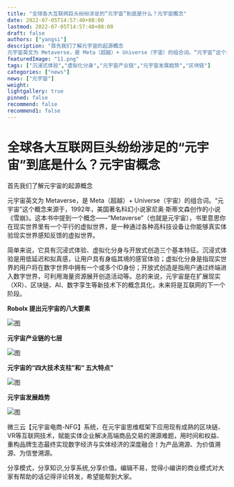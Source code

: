 ```yaml
---
title: "全球各大互联网巨头纷纷涉足的“元宇宙”到底是什么？元宇宙概念"
date: 2022-07-05T14:57:40+08:00
lastmod: 2022-07-05T14:57:40+08:00
draft: false
authors: ["yangsi"]
description: "首先我们了解元宇宙的起源概念
元宇宙英文为 Metaverse，是 Meta（超越）+ Universe（宇宙）的组合词。“元宇宙”这个概念来源于，1992年，美国著名科幻小说家尼奥·斯蒂文森创作的小说《雪崩》。这本书中提到一个概念——“Metaverse”（也就是元宇宙），书里意思你在现实世界里有一个平行的虚拟世界，是一种通过各种高科技设备让你能够真实体验现实世界感知反馈的虚拟世界。"
featuredImage: "11.png"
tags: ["沉浸式体验","虚拟化分身","元宇宙产业链","元宇宙发展趋势","区块链"]
categories: ["news"]
news: ["元宇宙"]
weight: 
lightgallery: true
pinned: false
recommend: false
recommend1: false
---
```


# 全球各大互联网巨头纷纷涉足的“元宇宙”到底是什么？元宇宙概念

首先我们了解元宇宙的起源概念

元宇宙英文为 Metaverse，是 Meta（超越）+ Universe（宇宙）的组合词。“元宇宙”这个概念来源于，1992年，美国著名科幻小说家尼奥·斯蒂文森创作的小说《雪崩》。这本书中提到一个概念——“Metaverse”（也就是元宇宙），书里意思你在现实世界里有一个平行的虚拟世界，是一种通过各种高科技设备让你能够真实体验现实世界感知反馈的虚拟世界。

简单来说，它具有沉浸式体验、虚拟化分身与开放式创造三个基本特征。沉浸式体验是用低延迟和拟真感，让用户具有身临其境的感官体验；虚拟化分身是指现实世界的用户将在数字世界中拥有一个或多个ID身份；开放式创造是指用户通过终端进入数字世界，可利用海量资源展开创造活动等。总的来说，元宇宙是在扩展现实（XR）、区块链、AI、数字孪生等新技术下的概念具化，未来将是互联网的下一个阶段。

**Robolx 提出元宇宙的八大要素**

![图](https://p8.itc.cn/images01/20220610/dec5124ef4b54540aeba44210aa81e57.png)

**元宇宙产业链的七层**

![图](https://p6.itc.cn/images01/20220610/96e30627320140af8792eb6027aef1ef.png)

**元宇宙的“四大技术支柱”和“ 五大特点”**

![图](https://p2.itc.cn/images01/20220610/4491224d7a6d464e91114768d9e7c62f.png)

**元宇宙发展趋势**

![图](https://p1.itc.cn/images01/20220610/2b12e7a8312c467aa86f4fb8f5c9ee30.png)

微三云【元宇宙电商-NFG】系统，在元宇宙思维框架下应用现有成熟的区块链、VR等互联网技术，赋能实体企业解决高端商品交易的溯源难题，用时间和权益、重构品牌生态最终实现数字经济与实体经济的深度融合！为产品溯源、为价值溯源、为信誉溯源。

分享模式，分享知识,分享系统,分享价值。编辑不易，觉得小编讲的商业模式对大家有帮助的话记得评论转发，希望能帮到大家。